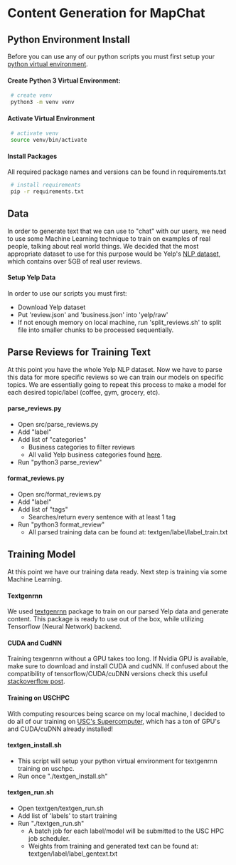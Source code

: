 # Content Generation for MapChat

## Python Environment Install

Before you can use any of our python scripts you must first setup your [python virtual environment](https://docs.python.org/3/tutorial/venv.html).

#### Create Python 3 Virtual Environment:
```sh
 # create venv
 python3 -m venv venv
```

#### Activate Virtual Environment
```sh
 # activate venv
 source venv/bin/activate
```

#### Install Packages
All required package names and versions can be found in requirements.txt
```sh
 # install requirements
 pip -r requirements.txt
```

## Data
In order to generate text that we can use to "chat" with our users, we need to use some Machine Learning technique to train on examples of real people, talking about real world things. We decided that the most appropriate dataset to use for this purpose would be Yelp's [NLP dataset](https://www.yelp.com/dataset), which contains over 5GB of real user reviews.

#### Setup Yelp Data
In order to use our scripts you must first:
- Download Yelp dataset
- Put 'review.json' and 'business.json' into 'yelp/raw'
- If not enough memory on local machine, run 'split_reviews.sh' to split file into smaller chunks to be processed sequentially.

## Parse Reviews for Training Text
At this point you have the whole Yelp NLP dataset. Now we have to parse this data for more specific reviews so we can train our models on specific topics. We are essentially going to repeat this process to make a model for each desired topic/label (coffee, gym, grocery, etc).

#### parse_reviews.py
- Open src/parse_reviews.py
- Add "label"
- Add list of "categories" 
	- Business categories to filter reviews
    - All valid Yelp business categories found [here](https://github.com/csci-599-applied-ml-for-games/MapChat/blob/master/content/yelp/parsed/bus/business_categories.txt). 
- Run "python3 parse_review"

#### format_reviews.py
- Open src/format_reviews.py
- Add "label" 
- Add list of "tags"
	- Searches/return every sentence with at least 1 tag
- Run "python3 format_review"
    - All parsed training data can be found at: textgen/label/label_train.txt


## Training Model
At this point we have our training data ready. Next step is training via some Machine Learning.

#### Textgenrnn
We used [textgenrnn](https://github.com/minimaxir/textgenrnn) package to train on our parsed Yelp data and generate content. This package is ready to use out of the box, while utilizing Tensorflow (Neural Network) backend.

#### CUDA and CudNN
Training texgenrnn without a GPU takes too long. If Nvidia GPU is available, make sure to download and install CUDA and cudNN. If confused about the compatibility of tensorflow/CUDA/cuDNN versions check this useful [stackoverflow post](https://stackoverflow.com/questions/50622525/which-tensorflow-and-cuda-version-combinations-are-compatible).

#### Training on USCHPC
With computing resources being scarce on my local machine, I decided to do all of our training on [USC's Supercomputer](https://hpcc.usc.edu/gettingstarted/), which has a ton of GPU's and CUDA/cuDNN already installed!

#### textgen_install.sh
- This script will setup your python virtual environment for textgenrnn training on uschpc.
- Run once "./textgen_install.sh"

#### textgen_run.sh
- Open textgen/textgen_run.sh
- Add list of 'labels' to start training
- Run "./textgen_run.sh"
	- A batch job for each label/model will be submitted to the USC HPC job scheduler.
	- Weights from training and generated text can be found at: textgen/label/label_gentext.txt
